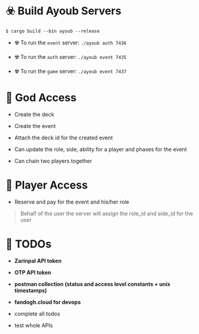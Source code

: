 # ☣️ Build Ayoub Servers

```console
$ cargo build --bin ayoub --release
```

* ☢️ To run the `event` server: `./ayoub auth 7436`

* ☢️ To run the `auth` server: `./ayoub event 7435`

* ☢️ To run the `game` server: `./ayoub event 7437`

# 🧿 God Access

* Create the deck

* Create the event

* Attach the deck id for the created event

* Can update the role, side, ability for a player and phases for the event

* Can chain two players together

# 🎎 Player Access

* Reserve and pay for the event and his/her role

> Behalf of the user the server will assign the role_id and side_id for the user

# 📌 TODOs

* **Zarinpal API token**

* **OTP API token**


* **postman collection (status and access level constants + unix timestamps)**

* **fandogh.cloud for devops**

* complete all todos

* test whole APIs

